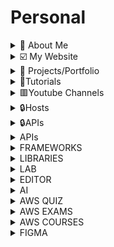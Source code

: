 # Personal

<details>
  <summary>🚀 About Me</summary>

🔆Hi, I'm Ifeanyi, a dynamic and solutions-driven Cybersecurity Analyst and Enthusiast, and Cloud Engineer with a strong background in Software Engineering and Business Analysis. I’m passionate about securing cloud environments, protecting networks, applications and systems, and ensuring compliance with industry standards.

- [ ] 📌Cloud Software Engineering & Software Development
  - [ ] ⚡Designed scalable web applications using Python, Django, and REST APIs, ensuring high performance and security.
  - [ ] ⚡Built dynamic, user-centric interfaces with React, improving user experience across platforms.
  - [ ] ⚡Developed and maintained secure APIs with Django Rest Framework (DRF), Node.js, and Next.js.
- [ ] 📌Cybersecurity & SOC Experience
  - [ ] ⚡Conducted threat detection and incident response using Splunk and network monitoring tools.
  - [ ] ⚡Performed penetration testing with Nmap, Nessus, and Metasploit to assess system vulnerabilities.
  - [ ] ⚡Ensured compliance with NIST, MITRE ATT&CK, ISO 27001, and PCI-DSS frameworks.
  - [ ] ⚡Investigated digital evidence using forensic tools to identify security breaches.
  - [ ] ⚡Applied GRC principles to align security policies with organizational goals and maintain compliance.

</details>

<details>
  <summary>☑️ My Website</summary>

- [ ] [https://ifeanyiomeata.com/](https://ifeanyiomeata.com/)

</details>

<details>
  <summary>💼 Projects/Portfolio</summary>

- [ ] [1. AWS PROJECTS](https://github.com/omeatai/AWS-LABS-IFEANYI)
- [ ] [2. AZURE PROJECTS](https://github.com/omeatai/AZURE-LABS-IFEANYI)
- [ ] [3. DJANGO-BLOG-APP](https://github.com/omeatai/Django-Blog-App)
- [ ] [4. REACT-FIREBASE-TODO-APP](https://github.com/omeatai/Firebase-Todo-App)
- [ ] [5. NEXT-OPEN-WEATHER-APP](https://github.com/omeatai/open-weather-app)
- [ ] [6. REACT-CHATBOT-APP](https://github.com/omeatai/ChatBot-API)
- [ ] [7. REACT-MOVIE-SEARCH-APP](https://github.com/omeatai/Movie-search-app)
- [ ] [8. REACT-QR-CODE-GENERATOR-APP](https://github.com/omeatai/QRcode-Generator)
- [ ] [9. NEXT-MY-PORTFOLIO-APP](https://github.com/omeatai/next-project-my-portfolio)
- [ ] [10. MERN-PROJECT-LIBRARY-TRACKER](https://github.com/omeatai/mern-project-library-tracker)
- [ ] [11. MERN-PROJECT-AUTH-REDUX-TOOLKIT-APP](https://github.com/omeatai/mern-project-auth-redux)

</details>

<details>
  <summary>📂Tutorials</summary>

- [ ] [1. PYTHON TUTORIALS](https://github.com/omeatai/Personal/blob/main/Tutorials/python/README.md)
- [ ] [2. LINUX TUTORIALS](https://github.com/omeatai/Personal/blob/main/Tutorials/linux/README.md)
- [ ] [3. HTML & CSS TUTORIALS](https://github.com/omeatai/Personal/blob/main/Tutorials/html_css/README.md)
- [ ] [4. JAVASCRIPT TUTORIALS](https://github.com/omeatai/Personal/blob/main/Tutorials/javascript/README.md)
- [ ] [5. REACT TUTORIALS](https://github.com/omeatai/Personal/blob/main/Tutorials/react/README.md)
- [ ] [6. REACT NATIVE TUTORIALS](https://github.com/omeatai/Personal/blob/main/Tutorials/reactn/README.md)
- [ ] [7. NODE & NEXT TUTORIALS](https://github.com/omeatai/Personal/blob/main/Tutorials/node/README.md)
- [ ] [8. JAVA TUTORIALS](https://github.com/omeatai/Personal/blob/main/Tutorials/java/README.md)

</details>

<details>
  <summary>🟥Youtube Channels</summary>

- [ ] [CodingAddict](https://www.codingaddict.io/)
- [ ] [Codevolution](https://www.youtube.com/@Codevolution/playlists)
- [ ] [Dave Gray](https://www.youtube.com/@DaveGrayTeachesCode/playlists)
- [ ] [Net Ninja](https://www.youtube.com/@NetNinja/playlists)
- [ ] [freeCodeCamp.org](https://www.youtube.com/@freecodecamp/videos)
- [ ] [Traversy Media](https://www.youtube.com/@TraversyMedia/videos)
- [ ] [JavaScript Mastery](https://www.youtube.com/@javascriptmastery/videos)
- [ ] [code with lari](https://www.youtube.com/@codewithlari/videos)
- [ ] [Jan Marshal](https://www.youtube.com/@janmarshalcoding/videos)
- [ ] [Coding With Dawid](https://www.youtube.com/@CodingWithDawid/videos)
- [ ] [TubeGuruji](https://www.youtube.com/@tubeguruji/videos)
- [ ] [9jaCoder](https://www.youtube.com/@9jaCoder/videos)
- [ ] [Elliott Chong](https://www.youtube.com/@elliottchong/videos)
- [ ] [Code With Antonio](https://www.youtube.com/@codewithantonio/videos)
- [ ] [Kishan Sheth](https://www.youtube.com/@KishanSheth21/videos)
- [ ] [Code Bootcamp](https://www.youtube.com/@CodeBootcampCom/videos)
- [ ] [Lama Dev](https://www.youtube.com/@LamaDev/videos)
- [ ] [Daily Tuition](https://www.youtube.com/@DailyTuition/videos)
- [ ] [IndGeek](https://www.youtube.com/@indgeek/videos)
- [ ] [Code With Vini](https://www.youtube.com/@codewithvini1644/videos)
- [ ] [PedroTech](https://www.youtube.com/@PedroTechnologies/videos)
- [ ] [Zpunet](https://www.youtube.com/@zpunet/videos)
- [ ] [NewAwesomeTech](https://www.youtube.com/@NewAwesomeTech/videos)
- [ ] [Emilian Kasemi](https://www.youtube.com/@the_rings_of_saturn/videos)
- [ ] [Sonny Sangha](https://www.youtube.com/@SonnySangha/videos)
- [ ] [Becodemy](https://www.youtube.com/@BecodemyOfficial/videos)
- [ ] [Sangam Mukherjee](https://www.youtube.com/@sangammukherjee3009/videos)
- [ ] [Milad Tech](https://www.youtube.com/@miladtech/videos)
- [ ] [HuXn WebDev](https://www.youtube.com/@huxnwebdev/videos)
- [ ] [Chaoo Charles](https://www.youtube.com/@ChaooCharles/featured)
- [ ] [EdRoh](https://www.youtube.com/@EdRohDev/videos)

</details>

<details>
  <summary>🔒Hosts</summary>

- [ ] [1-VERCEL](https://vercel.com/dashboard)
- [ ] [2-NETLIFY](https://app.netlify.com/teams/omeatai/overview)
- [ ] [3-CPANEL](https://cpanel-p3.web-hosting.com/cpsess5287646472/frontend/jupiter/index.html?login=1&post_login=79973471504338)
- [ ] [4-NAMECHEAP](https://ap.www.namecheap.com/)
- [ ] [5-MONGODB ATLAS](https://cloud.mongodb.com/)
- [ ] [6-SUPABASE](https://supabase.com/dashboard/projects)
- [ ] [7-FIREBASE](https://firebase.google.com/)
- [ ] [8-IMGBB](https://anyi-o.imgbb.com/)

</details>

<details>
  <summary>🔒APIs</summary>

- [ ] [1-PUBLIC APIS 1](https://github.com/public-apis/public-apis#index)
- [ ] [2-PUBLIC APIS 2](https://github.com/n0shake/Public-APIs#sport)
- [ ] [3-THE DEV-FRIENDLY FOOTBALL API](https://www.football-data.org/)
- [ ] [4-RANDOM USER GENERATOR](https://randomuser.me/)[WWW](https://randomuser.me/api/)
- [ ] [5-RANDOM USERS](https://xsgames.co/randomusers/)
- [ ] [6-JSON PLACEHOLDER](https://jsonplaceholder.typicode.com/)
- [ ] [7-OPEN WEATHER MAP](https://openweathermap.org/api)
- [ ] [8-COIN MARKET CAP](https://coinmarketcap.com/api/)
- [ ] [9-NEWS API](https://newsapi.org/docs/get-started)
- [ ] [10-REST COUNTRIES](https://restcountries.com/)
- [ ] [11-COUNTRY FLAGS](https://restcountries.com/#flags)
- [ ] [12-COUNTRY CODES](https://restcountries.com/#country-codes)
- [ ] [13-COUNTRY CURRENCY](https://restcountries.com/#currency)
- [ ] [14-COUNTRY LANGUAGES](https://restcountries.com/#languages)
- [ ] [15-COUNTRY TIME ZONES](https://restcountries.com/#timezones)
- [ ] [16-COUNTRY POPULATION](https://restcountries.com/#population)

</details>

<details>
  <summary>APIs</summary>

</details>

<details>
  <summary>FRAMEWORKS</summary>

###### [1-DJANGO](https://www.djangoproject.com/)

###### [1B-DJANGO CLASSES](https://ccbv.co.uk/)

###### [2-DJANGO REST FRAMEWORK](https://www.django-rest-framework.org/)

###### [3-REACT](https://react.dev/learn)

###### [4-NEXTJS](https://nextjs.org/docs)

###### [5-LANGCHAIN](https://js.langchain.com/docs/integrations/vectorstores/)

###### [6-LANGCHAIN-SUPABASE](https://js.langchain.com/docs/integrations/vectorstores/supabase)

</details>

<details>
  <summary>LIBRARIES</summary>

###### [1-SHADCN](https://ui.shadcn.com/docs/installation)

###### [2-MATERIAL UI](https://mui.com/material-ui/getting-started/installation/)

###### [3-TAILWINDCSS](https://tailwindcss.com/docs/installation)

###### [4-HEADLESS UI](https://headlessui.com/)

###### [5-SEMANTIC UI](https://react.semantic-ui.com/usage)

###### [6-SANITY.IO](https://www.sanity.io/docs/getting-started-with-sanity) | [SANITY STUDIO](https://www.sanity.io/manage)

###### [7-STRAPI](https://docs.strapi.io/dev-docs/intro)

###### [8-STORYBOOK](https://storybook.js.org/docs/react/get-started/install/)

###### [9-LODASH](https://lodash.com/docs/)

###### [10-LOREM IPSUM](https://www.lipsum.com/)

###### [11-VITE](https://vitejs.dev/)

###### [12-REACT BOOTSTRAP](https://react-bootstrap.netlify.app/docs/getting-started/introduction)

###### [13-PYTHON MODULE INDEX](https://docs.python.org/3/py-modindex.html)

</details>

<details>
  <summary>LAB</summary>

###### [1-REPLIT](https://replit.com/@omeatai)

</details>

<details>
  <summary>EDITOR</summary>

###### [1-CONVERTCASE](https://convertcase.net/)

###### [2-CANVA](https://www.canva.com/)

###### [3-IPICCY](https://ipiccy.com/)

###### [4-JSON VIEWER](https://codebeautify.org/jsonviewer)

</details>

<details>
  <summary>AI</summary>

###### [1-SUNO AI](https://app.suno.ai/)

###### [2-CHATGPT](https://chat.openai.com/)

###### [3-ANTHROPIC](https://claude.ai/chats)

###### [4-PERPLEXITY AI](https://www.perplexity.ai/)

###### [5-PI AI](https://claude.ai/chats)

###### [6-POE](https://poe.com/)

###### [7-ELEVENLABS](https://elevenlabs.io/speech-synthesis)

###### [8-RUNWAYML](https://app.runwayml.com/)

###### [9-DECOHERENCE.CO](https://app.decoherence.co/stablevideo)

###### [10-GETIMG.AI](https://getimg.ai/)

</details>

<details>
  <summary>AWS QUIZ</summary>

###### [1-EXAM TOPICS FOLDERS](https://quizlet.com/omeatai/folders)

###### [2-AMAZON CERTIFIED CLOUD PRACTITIONER (CLF-C02) FOLDER](https://quizlet.com/omeatai/folders/amazon-certified-cloud-practitioner-clf-c02/sets)

###### [3-AMAZON AWS CERTIFIED SOLUTIONS ARCHITECT (SAA-C03) FOLDER](https://quizlet.com/omeatai/folders/amazon-aws-certified-solutions-architect-saa-c03/sets)

</details>

<details>
  <summary>AWS EXAMS</summary>

###### [0-EXAM TOPICS](https://www.examtopics.com/exams/amazon/)

###### [1-AMAZON AWS CERTIFIED CLOUD PRACTITIONER EXAM CLF-C01](https://www.examtopics.com/exams/amazon/aws-certified-cloud-practitioner/)

###### [2-AMAZON AWS CERTIFIED CLOUD PRACTITIONER EXAM CLF-C02](https://www.examtopics.com/exams/amazon/aws-certified-cloud-practitioner-clf-c02/)

###### [3-AMAZON AWS CERTIFIED SOLUTIONS ARCHITECT - ASSOCIATE SAA-C02 EXAM](https://www.examtopics.com/exams/amazon/aws-certified-solutions-architect-associate-saa-c02/)

###### [4-AMAZON AWS CERTIFIED SOLUTIONS ARCHITECT - ASSOCIATE SAA-C03 EXAM](https://www.examtopics.com/exams/amazon/aws-certified-solutions-architect-associate-saa-c03/)

###### [4B-AMAZON AWS CERTIFIED SOLUTIONS ARCHITECT - ASSOCIATE SAA-C03 EXAM](https://www.freecram.net/question/Amazon.SAA-C03.v2023-11-20.q231/a-serverless-application-uses-amazon-api-gateway-aws-lambda-and-amazon-dynamodb-the-lambda-function)

###### [5-AMAZON AWS CERTIFIED DEVELOPER - ASSOCIATE DVA-C01 EXAM](https://www.examtopics.com/exams/amazon/aws-certified-developer-associate/)

###### [6-AMAZON AWS CERTIFIED DEVELOPER - ASSOCIATE DVA-C02 EXAM](https://www.examtopics.com/exams/amazon/aws-certified-developer-associate-dva-c02/)

###### [7-AMAZON AWS CERTIFIED SYSOPS ADMINISTRATOR - ASSOCIATE EXAM (SOA-C01)](https://www.examtopics.com/exams/amazon/aws-sysops/)

###### [8-AMAZON AWS CERTIFIED SYSOPS ADMINISTRATOR - ASSOCIATE EXAM (SOA-C02)](https://www.examtopics.com/exams/amazon/aws-certified-sysops-administrator-associate/)

###### [9- AMAZON AWS CERTIFIED SECURITY - SPECIALTY SCS-C01 EXAM](https://www.examtopics.com/exams/amazon/aws-certified-security-specialty/)

###### [10-AMAZON AWS CERTIFIED SECURITY - SPECIALTY SCS-C02 EXAM](https://www.examtopics.com/exams/amazon/aws-certified-security-specialty-scs-c02/)

###### [11-AMAZON AWS CERTIFIED SOLUTIONS ARCHITECT - PROFESSIONAL SAP-C01 EXAM](https://www.examtopics.com/exams/amazon/aws-certified-solutions-architect-professional/)

###### [12-AMAZON AWS CERTIFIED SOLUTIONS ARCHITECT - PROFESSIONAL SAP-C02 EXAM](https://www.examtopics.com/exams/amazon/aws-certified-solutions-architect-professional-sap-c02/)

</details>

<details>
  <summary>AWS COURSES</summary>

###### [1-AWS CERTIFIED CLOUD PRACTITIONER | MASTER AWS FUNDAMENTALS](https://www.udemy.com/course/aws-certified-cloud-practitioner-master-aws-fundamentals/)

###### [2-ULTIMATE AWS CERTIFIED CLOUD PRACTITIONER CLF-C02](https://www.udemy.com/course/aws-certified-cloud-practitioner-new/)

###### [3-AMAZON WEB SERVICES (AWS) CERTIFIED - 4 CERTIFICATIONS!](https://www.udemy.com/course/aws-certified-associate-architect-developer-sysops-admin/)

###### [4-ULTIMATE AWS CERTIFIED SOLUTIONS ARCHITECT ASSOCIATE SAA-C03](https://www.udemy.com/course/aws-certified-solutions-architect-associate-saa-c03/)

###### [5-ULTIMATE AWS CERTIFIED DEVELOPER ASSOCIATE 2023 NEW DVA-C02](https://www.udemy.com/course/aws-certified-developer-associate-dva-c01/)

###### [6-ULTIMATE AWS CERTIFIED SYSOPS ADMINISTRATOR ASSOCIATE 2023](https://www.udemy.com/course/ultimate-aws-certified-sysops-administrator-associate/)

###### [7-ULTIMATE AWS CERTIFIED SECURITY SPECIALTY SCS-C02](https://www.udemy.com/course/ultimate-aws-certified-security-specialty/)

###### [8-ULTIMATE AWS CERTIFIED SOLUTIONS ARCHITECT PROFESSIONAL 2023](https://www.udemy.com/course/aws-solutions-architect-professional/)

###### [9-AWS CERTIFIED DEVOPS ENGINEER PROFESSIONAL 2023 - DOP-C02](https://www.udemy.com/course/aws-certified-devops-engineer-professional-hands-on/)

###### [10-AWS APPSYNC & AMPLIFY WITH REACT & GRAPHQL - COMPLETE GUIDE](https://www.udemy.com/course/aws-appsync-amplify-with-react-graphql-course/)

###### [11-AWS & TYPESCRIPT MASTERCLASS - CDK V2, SERVERLESS, REACT](https://www.udemy.com/course/aws-typescript-cdk-serverless-react/)

###### [12-BUILD SCALABLE APPLICATIONS USING DOCKER AND KUBERNETES](https://www.udemy.com/course/build-scalable-applications-using-docker-and-kubernetes/)

###### [13-AWS SERVERLESS APIS & APPS - A COMPLETE INTRODUCTION](https://www.udemy.com/course/aws-serverless-a-complete-introduction/)

###### [14-THE COMPLETE GUIDE TO BUILD SERVERLESS APPLICATIONS ON AWS](https://www.udemy.com/course/building-rest-apis-with-serverless/)

###### [15-LEARN TO DEPLOY CONTAINERS ON AWS IN 2022](https://www.udemy.com/course/learn-to-deploy-containers-on-aws-in-2021/)

###### [16-AWS LAMBDA AND THE SERVERLESS FRAMEWORK - HANDS ON LEARNING!](https://www.udemy.com/course/aws-lambda-serverless/)

###### [17-AWS LAMBDA, PYTHON(BOTO3) & SERVERLESS- BEGINNER TO ADVANCED](https://www.udemy.com/course/aws-lambda-and-python-full-course-beginner-to-advanced/)

###### [18-SERVERLESS USING AWS LAMBDA FOR PYTHON DEVELOPERS](https://www.udemy.com/course/serverless-using-aws-lambda-for-python-developers/)

###### [19-DEVOPS DEPLOYMENT AUTOMATION WITH TERRAFORM, AWS AND DOCKER](https://www.udemy.com/course/devops-deployment-automation-terraform-aws-docker/)

###### [20-DEVOPS BOOTCAMP: TERRAFORM](https://www.udemy.com/course/devops-bootcamp-terraform-certification/)

</details>

<details>
  <summary>FIGMA</summary>

###### [0-UDEMY-COMPLETE WEB & MOBILE DESIGNER IN 2023](https://www.udemy.com/course/complete-web-designer-mobile-designer-zero-to-mastery/)

###### [0-DREAMAXHQ](https://app.dreamaxhq.com/courses/)

###### [1-FIGMA TUTORIAL FOR UI DESIGN - COURSE FOR BEGINNERS](https://www.youtube.com/watch?v=jwCmIBJ8Jtc&t=145s&ab_channel=freeCodeCamp.org)

###### [2-UI / UX DESIGN TUTORIAL – WIREFRAME, MOCKUP & DESIGN IN FIGMA](https://www.youtube.com/watch?v=c9Wg6Cb_YlU&ab_channel=freeCodeCamp.org)

###### [3-FULL FIGMA COURSE: DESIGN A JOB WEBSITE START TO FINISH](https://www.youtube.com/watch?v=_9-znx3dwjQ&t=8653s&ab_channel=JesseShowalter)

###### [4-STAY AHEAD IN 2024 WITH THIS REEDED GLASS EFFECT | SIGNUP SCREEN DESIGN](https://www.youtube.com/watch?v=P4r2AO2pyyY&ab_channel=DesignSense)

###### [5-MESSAGES RECOVERY APP DESIGN | UX/UI (LO-FI & HI-FI & PROTOTYPING)](https://www.youtube.com/watch?v=HE2MYMvBHKo&ab_channel=DesignSense)

###### [6-DESIGN A WEBSITE IN UNDER 1 HOUR WITH FIGMA](https://www.youtube.com/watch?v=FK4YusHIIj0&ab_channel=developedbyed)

###### [7-FIGMA TUTORIAL FOR UI DESIGN](https://www.youtube.com/watch?v=YmdtXc_bzDw&ab_channel=DevAndDesign)

###### [8-FREE FIGMA UX DESIGN UI ESSENTIALS COURSE](https://www.youtube.com/watch?v=kbZejnPXyLM&t=21s&ab_channel=BringYourOwnLaptop)

###### [9-FIGMA MASTERCLASS FOR BEGINNERS (2023 UPDATED)](https://www.youtube.com/watch?v=II-6dDzc-80&ab_channel=JesseShowalter)

###### [10-FIGMA MASTERCLASS COURSE 2023 | FIGMA TUTORIAL FOR BEGINNERS](https://www.youtube.com/watch?v=XiqitRY3swo&ab_channel=Mizko)

###### [11-FIGMA TUTORIAL FOR BEGINNERS: COMPLETE WEBSITE FROM START TO FINISH](https://www.youtube.com/watch?v=HZuk6Wkx_Eg&ab_channel=FluxAcademy)

###### [12-INTRODUCING FIGMA: A BEGINNERS TUTORIAL (2023 UI UX DESIGN)](https://youtu.be/JGLfyTDgfDc?si=i80GFsAzlOGKn99N)

###### [13-DESIGN A SIGNUP PAGE IN FIGMA | UI/WEB DESIGN TUTORIAL](https://www.youtube.com/watch?v=8ly4Z3e3cPw&ab_channel=JesseShowalter)

###### [14-DAILY UI DESIGN CHALLENGE | DAY - 01 | SIGN UP PAGE](https://www.youtube.com/watch?v=xyr3Vj83lJI&ab_channel=DesignSense)

###### [15-FIGMA TUTORIAL FOR BEGINNERS 2023 | WEB DESIGN OF LANDING PAGE](https://www.youtube.com/watch?v=sUM0IUURMqM&ab_channel=SteveEditor)

###### [16-DESIGN A LANDING PAGE IN FIGMA](https://www.youtube.com/watch?v=lF7LlSEz3-o&ab_channel=codewithlari)

###### [17-FLAT UI DESIGN IN FIGMA: SOCIAL MEDIA APP - FULL COURSE](https://www.youtube.com/watch?v=qiW2qKVGT6k&ab_channel=DesignCode)

###### [18-WEATHER APP UI DESIGN IN FIGMA - FULL COURSE](https://www.youtube.com/watch?v=48YwaTiYau0&ab_channel=DesignCode)

###### [19-FIGMA TUTORIAL FOR UI DESIGN - COURSE FOR BEGINNERS](https://youtu.be/jwCmIBJ8Jtc?si=DHcaKIWI9cLOasIo)

###### [20-FIGMA TUTORIAL: A CRASH COURSE FOR BEGINNERS](https://youtu.be/IOVFRMuPeVQ?si=v0FYx12R5pACZv93)

###### [21-FREE FIGMA UX DESIGN UI ESSENTIALS COURSE](https://youtu.be/kbZejnPXyLM?si=R1A1omPWQnNxYAv3)

###### [22-FIGMA UI UX DESIGN TUTORIAL - DESIGN A FINTECH APP FROM SCRATCH](https://www.youtube.com/watch?v=PHsVJhco6dY&ab_channel=DevAndDesign)

###### [23-HOW TO CREATE ANIMATION IN FIGMA - FIGMOTION TUTORIAL](https://www.youtube.com/watch?v=eDBsaSmkREQ&ab_channel=DevAndDesign)

###### [24-MATERIAL DESIGN FOR UI UX DESIGNERS - UI UX DESIGN TUTORIAL](https://www.youtube.com/watch?v=Abj65tkSblQ&ab_channel=DevAndDesign)

###### [25-FULL FIGMA COURSE: DESIGN A JOB WEBSITE START TO FINISH](https://www.youtube.com/watch?v=_9-znx3dwjQ&ab_channel=JesseShowalter)

###### [26-FIGMA ADVANCED TUTORIAL: A 2-HOUR MASTERCLASS](https://www.youtube.com/watch?v=31wzhvz0vsw&ab_channel=BringYourOwnLaptop)

###### [27-RELUME AI WEBSITE BUILDER | $3,000 AN HOUR](https://www.youtube.com/watch?v=3fcjxaYE5aw&ab_channel=JesseShowalter)

###### [28-DESIGN A WEBSITE IN FIGMA : PLAYLIST](https://www.youtube.com/playlist?list=PLCUPtxXqnWn0AMIjZmNdkrzWVjLHOW2NT)

###### [29-INTRODUCING FIGMA: A BEGINNERS TUTORIAL (2023 UI UX DESIGN)](https://www.youtube.com/watch?v=JGLfyTDgfDc&ab_channel=Rino-LivingWithPixels)

###### [30-FIGMA MOBILE APP DESIGN TUTORIAL](https://www.youtube.com/watch?v=PeGfX7W1mJk&ab_channel=BuildingAmazingThings)

###### [31-FIGMA UI DESIGN TUTORIAL: GET STARTED IN JUST 24 MINUTES!](https://www.youtube.com/watch?v=FTFaQWZBqQ8&ab_channel=AJ%26Smart)

###### [32-NIKE MODERN SHOE POSTER DESIGN](https://www.youtube.com/watch?v=PuGXs-7INLo&ab_channel=duiverse)

###### [33-WEB DESIGN FOR BEGINNERS | FREE COURSE](https://www.youtube.com/watch?v=B-ytMSuwbf8&ab_channel=EnvatoTuts%2B)

###### [34-CREATE A UI INTO A 3D PERSPECTIVE IN FIGMA](https://www.youtube.com/watch?v=JJi5KwdxmiI&ab_channel=DesignCode)

###### [35-FIGMA VARIABLES & ADVANCED PROTOTYPING - CRASH COURSE](https://www.youtube.com/watch?v=Tx45NcbU6aA&ab_channel=DesignCourse)

###### [36-THE EXACT PROCESS OF HOW I REDESIGNED MY OLD LANDING PAGE UI DESIGN](https://www.youtube.com/watch?v=qItVX3c3C6U&ab_channel=duiverse)

###### [37-FIGMA UI DESIGN TUTORIAL - HOW TO REDESIGN ANY WEBSITE (A BEGINNER'S GUIDE)](https://www.youtube.com/watch?v=fcWahZqGU44&ab_channel=AJ%26Smart)

###### [38-THE 60-30-10 COLOR RULE](https://www.youtube.com/watch?v=UWwNIMHFdW4&ab_channel=JesseShowalter)

</details>

</details>
